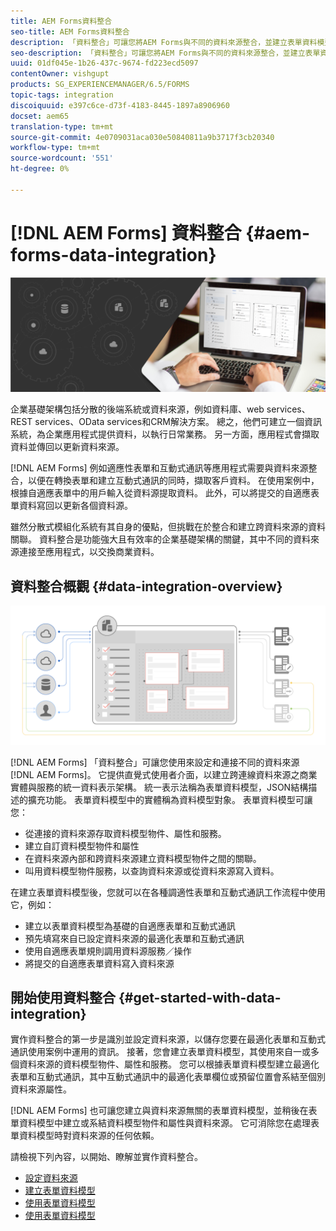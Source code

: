 ```yaml
---
title: AEM Forms資料整合
seo-title: AEM Forms資料整合
description: 「資料整合」可讓您將AEM Forms與不同的資料來源整合，並建立表單資料模型，以建立並使用最適化表單和互動式通訊。
seo-description: 「資料整合」可讓您將AEM Forms與不同的資料來源整合，並建立表單資料模型，以建立並使用最適化表單和互動式通訊。
uuid: 01df045e-1b26-437c-9674-fd223ecd5097
contentOwner: vishgupt
products: SG_EXPERIENCEMANAGER/6.5/FORMS
topic-tags: integration
discoiquuid: e397c6ce-d73f-4183-8445-1897a8906960
docset: aem65
translation-type: tm+mt
source-git-commit: 4e0709031aca030e50840811a9b3717f3cb20340
workflow-type: tm+mt
source-wordcount: '551'
ht-degree: 0%

---
```



# [!DNL AEM Forms] 資料整合 {#aem-forms-data-integration}

![](do-not-localize/data-integeration.png)

企業基礎架構包括分散的後端系統或資料來源，例如資料庫、web services、REST services、OData services和CRM解決方案。 總之，他們可建立一個資訊系統，為企業應用程式提供資料，以執行日常業務。 另一方面，應用程式會擷取資料並傳回以更新資料來源。

[!DNL AEM Forms] 例如適應性表單和互動式通訊等應用程式需要與資料來源整合，以便在轉換表單和建立互動式通訊的同時，擷取客戶資料。 在使用案例中，根據自適應表單中的用戶輸入從資料源提取資料。 此外，可以將提交的自適應表單資料寫回以更新各個資料源。

雖然分散式模組化系統有其自身的優點，但挑戰在於整合和建立跨資料來源的資料關聯。 資料整合是功能強大且有效率的企業基礎架構的關鍵，其中不同的資料來源連接至應用程式，以交換商業資料。

## 資料整合概觀 {#data-integration-overview}

![aem-forms-data-integration](assets/aem-forms-data-integeration.png)

[!DNL AEM Forms] 「資料整合」可讓您使用來設定和連接不同的資料來源 [!DNL AEM Forms]。 它提供直覺式使用者介面，以建立跨連線資料來源之商業實體與服務的統一資料表示架構。 統一表示法稱為表單資料模型，JSON結構描述的擴充功能。 表單資料模型中的實體稱為資料模型對象。 表單資料模型可讓您：

* 從連接的資料來源存取資料模型物件、屬性和服務。
* 建立自訂資料模型物件和屬性
* 在資料來源內部和跨資料來源建立資料模型物件之間的關聯。
* 叫用資料模型物件服務，以查詢資料來源或從資料來源寫入資料。

在建立表單資料模型後，您就可以在各種調適性表單和互動式通訊工作流程中使用它，例如：

* 建立以表單資料模型為基礎的自適應表單和互動式通訊
* 預先填寫來自已設定資料來源的最適化表單和互動式通訊
* 使用自適應表單規則調用資料源服務／操作
* 將提交的自適應表單資料寫入資料來源

## 開始使用資料整合 {#get-started-with-data-integration}

實作資料整合的第一步是識別並設定資料來源，以儲存您要在最適化表單和互動式通訊使用案例中運用的資訊。 接著，您會建立表單資料模型，其使用來自一或多個資料來源的資料模型物件、屬性和服務。 您可以根據表單資料模型建立最適化表單和互動式通訊，其中互動式通訊中的最適化表單欄位或預留位置會系結至個別資料來源屬性。

[!DNL AEM Forms] 也可讓您建立與資料來源無關的表單資料模型，並稍後在表單資料模型中建立或系結資料模型物件和屬性與資料來源。 它可消除您在處理表單資料模型時對資料來源的任何依賴。

請檢視下列內容，以開始、瞭解並實作資料整合。

* [設定資料來源](../../forms/using/configure-data-sources.md)
* [建立表單資料模型](../../forms/using/create-form-data-models.md)
* [使用表單資料模型](../../forms/using/work-with-form-data-model.md)
* [使用表單資料模型](../../forms/using/using-form-data-model.md)


